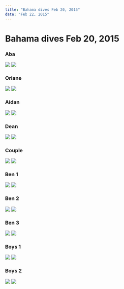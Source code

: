 ```yaml
---
title: "Bahama dives Feb 20, 2015"
date: "Feb 22, 2015"
---
```


# Bahama dives Feb 20, 2015

### Aba
![](/images/dives/aba1-0.png)
![](/images/dives/aba1-1.png)

### Oriane
![](/images/dives/oriane1-0.png)
![](/images/dives/oriane1-3.png)      

### Aidan
![](/images/dives/idan1-0.png)
![](/images/dives/idan1-1.png)   

### Dean
![](/images/dives/dean1-0.png)
![](/images/dives/dean1-2.png)

### Couple
![](/images/dives/couple1-0.png)
![](/images/dives/couple1-1.png)      

### Ben 1
![](/images/dives/benshark1-0.png)
![](/images/dives/benshark1-1.png)  

### Ben 2
![](/images/dives/benshark2-0.png)
![](/images/dives/benshark2-9.png)

### Ben 3
![](/images/dives/benshark3-0.png)
![](/images/dives/benshark3-1.png)      

### Boys 1
![](/images/dives/allshark1-0.png)
![](/images/dives/allshark1-3.png)   

### Boys 2
![](/images/dives/allshark2-0.png)
![](/images/dives/allshark2-1.png)   
